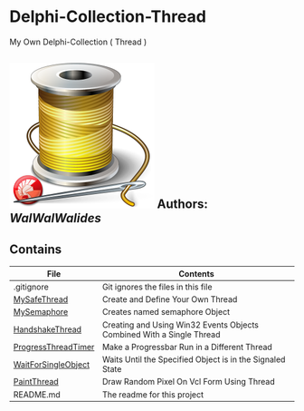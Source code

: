 # Delphi-Collection-Thread
My Own Delphi-Collection ( Thread ) 

![](Delphi-Collection-Thread.png)
**Authors:**  *WalWalWalides*
------

## Contains

| File | Contents | 
| --- | --- |
| .gitignore | Git ignores the files in this file |
|[MySafeThread](https://github.com/walwalwalides/Delphi-Collection-Thread/tree/master/MySafeThread)|Create and Define Your Own Thread| 
|[MySemaphore](https://github.com/walwalwalides/Delphi-Collection-Thread/tree/master/MySemaphore)|Creates named semaphore Object| 
|[HandshakeThread](https://github.com/walwalwalides/Delphi-Collection-Thread/tree/master/HandshakeThread)|Creating and Using Win32 Events Objects Combined With a Single Thread|
|[ProgressThreadTimer](https://github.com/walwalwalides/Delphi-Collection-Thread/tree/master/ProgressThreadTimer)|Make a Progressbar Run in a Different Thread|
|[WaitForSingleObject](https://github.com/walwalwalides/Delphi-Collection-Thread/tree/master/WaitForSingleObject)|Waits Until the Specified Object is in the Signaled State|
|[PaintThread](https://github.com/walwalwalides/Delphi-Collection-Thread/tree/master/PaintThread)|Draw Random Pixel On Vcl Form Using Thread|
| README.md | The readme for this project|
